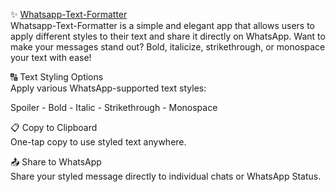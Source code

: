 ✨ <a href="https://namaniac91.github.io/Whatsapp-Text-Formatter/">Whatsapp-Text-Formatter</a><br>
Whatsapp-Text-Formatter is a simple and elegant app that allows users to apply different styles to their text and share it directly on WhatsApp. Want to make your messages stand out? Bold, italicize, strikethrough, or monospace your text with ease!

🔠 Text Styling Options<br>
Apply various WhatsApp-supported text styles:

Spoiler - Bold - Italic - Strikethrough - Monospace

📋 Copy to Clipboard<br>
One-tap copy to use styled text anywhere.

📤 Share to WhatsApp<br>
Share your styled message directly to individual chats or WhatsApp Status.
